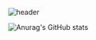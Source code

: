 ![header](https://capsule-render.vercel.app/api?type=transparent&color=auto&height=200&section=header&text=Welcome!%20I'm%20Yoon%20Johyun&fontSize=60)

![Anurag's GitHub stats](https://github-readme-stats.vercel.app/api?username=porory415&show_icons=true&theme=radical)

